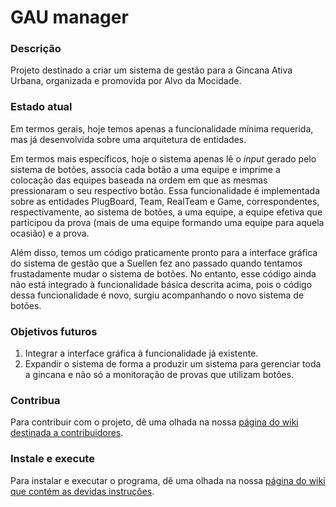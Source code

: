 GAU manager
===========


### Descrição

Projeto destinado a criar um sistema de gestão para a Gincana Ativa Urbana, organizada e promovida por Alvo da Mocidade.


### Estado atual

Em termos gerais, hoje temos apenas a funcionalidade mínima requerida, mas já desenvolvida sobre uma arquitetura de entidades.

Em termos mais específicos, hoje o sistema apenas lê o _input_ gerado pelo sistema de botões, associa cada botão a uma equipe e imprime a colocação das equipes baseada na ordem em que as mesmas pressionaram o seu respectivo botão. Essa funcionalidade é implementada sobre as entidades PlugBoard, Team, RealTeam e Game, correspondentes, respectivamente, ao sistema de botões, a uma equipe, a equipe efetiva que participou da prova (mais de uma equipe formando uma equipe para aquela ocasião) e a prova. 

Além disso, temos um código praticamente pronto para a interface gráfica do sistema de gestão que a Suellen fez ano passado quando tentamos frustadamente mudar o sistema de botões. No entanto, esse código ainda não está integrado à funcionalidade básica descrita acima, pois o código dessa funcionalidade é novo, surgiu acompanhando o novo sistema de botões.


### Objetivos futuros

1. Integrar a interface gráfica à funcionalidade já existente.
2. Expandir o sistema de forma a produzir um sistema para gerenciar toda a gincana e não só a monitoração de provas que utilizam botões.


### Contribua

Para contribuir com o projeto, dê uma olhada na nossa [página do wiki destinada a contribuidores](https://github.com/mateusgm/gau/wiki/Como-ajudar-no-desenvolvimento).


### Instale e execute

Para instalar e executar o programa, dê uma olhada na nossa [página do wiki que contém as devidas instruções](https://github.com/mateusgm/gau/wiki/Como-instalar-e-executar-o-programa]).

